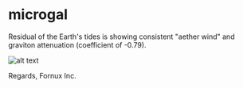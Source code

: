 # microgal
Residual of the Earth's tides is showing consistent "aether wind" and graviton attenuation (coefficient of -0.79).

![alt text](https://user-images.githubusercontent.com/13325028/153052657-771f2480-f959-4111-801b-4055cefb425a.png)


Regards,
Fornux Inc.
